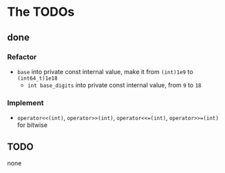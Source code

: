 # The TODOs

## done
### Refactor
- `base` into private const internal value, make it from `(int)1e9` to `(int64_t)1e18`
  + `int base_digits` into private const internal value, from `9` to `18`

### Implement
- `operator<<(int)`, `operator>>(int)`, `operator<<=(int)`, `operator>>=(int)` for bitwise

## TODO

none